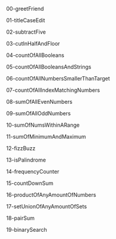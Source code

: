 00-greetFriend

01-titleCaseEdit

02-subtractFive

03-cutInHalfAndFloor

04-countOfAllBooleans

05-countOfAllBooleansAndStrings

06-countOfAllNumbersSmallerThanTarget

07-countOfAllIndexMatchingNumbers

08-sumOfAllEvenNumbers

09-sumOfAllOddNumbers

10-sumOfNumsWithinARange

11-sumOfMinimumAndMaximum

12-fizzBuzz

13-isPalindrome

14-frequencyCounter

15-countDownSum

16-productOfAnyAmountOfNumbers

17-setUnionOfAnyAmountOfSets

18-pairSum

19-binarySearch
